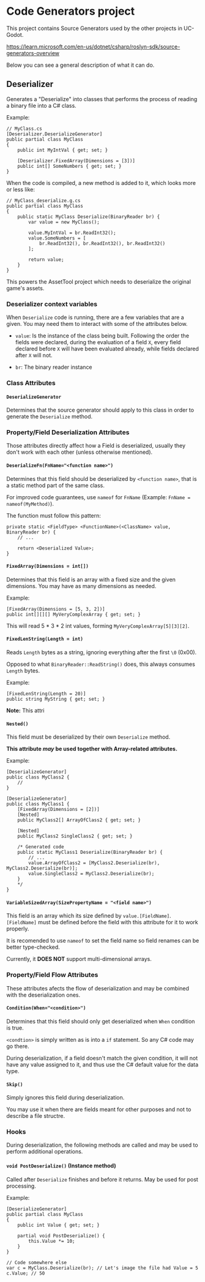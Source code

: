 # Code Generators project

This project contains Source Generators used by the other projects in
UC-Godot.

https://learn.microsoft.com/en-us/dotnet/csharp/roslyn-sdk/source-generators-overview

Below you can see a general description of what it can do.

## Deserializer
Generates a "Deserialize" into classes that performs the process of reading a binary file into a C# class.

Example:
```CSharp
// MyClass.cs
[Deserializer.DeserializeGenerator]
public partial class MyClass
{
	public int MyIntVal { get; set; }

	[Deserializer.FixedArray(Dimensions = [3])]
	public int[] SomeNumbers { get; set; }
}
```

When the code is compiled, a new method is added to it, which looks more or less like:
```CSharp
// MyClass_deserialize.g.cs
public partial class MyClass
{
	public static MyClass Deserialize(BinaryReader br) {
		var value = new MyClass();

		value.MyIntVal = br.ReadInt32();
		value.SomeNumbers = [
			br.ReadInt32(), br.ReadInt32(), br.ReadInt32()
		];

		return value;
	}
}
```

This powers the AssetTool project which needs to deserialize the original game's assets.


### Deserializer context variables
When `Deserialize` code is running, there are a few variables that are a given.
You may need them to interact with some of the attributes below.

- `value`: Is the instance of the class being built.
  Following the order the fields were declared, during the evaluation of a field `X`,
  every field declared before `X` will have been evaluated already,
  while fields declared after `X` will not.

- `br`: The binary reader instance


### Class Attributes

#### `DeserializeGenerator`
Determines that the source generator should apply to this class in order to generate the `Deserialize` method.


### Property/Field Deserialization Attributes
Those attributes directly affect how a Field is deserialized, usually they don't work with each other (unless otherwise mentioned).

#### `DeserializeFn(FnName="<function name>")`
Determines that this field should be deserialized by `<function name>`, that is a static method part of the same class.

For improved code guarantees, use `nameof` for `FnName` (Example: `FnName = nameof(MyMethod)`).

The function must follow this pattern:
```CSharp
private static <FieldType> <FunctionName>(<ClassName> value, BinaryReader br) {
	// ...

	return <Deserialized Value>;
}
```

#### `FixedArray(Dimensions = int[])`
Determines that this field is an array with a fixed size and the given dimensions. You may have as many dimensions as needed.

Example:
```CSharp
[FixedArray(Dimensions = [5, 3, 2])]
public int[][][] MyVeryComplexArray { get; set; }
```

This will read 5 * 3 * 2 int values, forming `MyVeryComplexArray[5][3][2]`.


#### `FixedLenString(Length = int)`
Reads `Length` bytes as a string, ignoring everything after the first `\0` (0x00).

Opposed to what `BinaryReader::ReadString()` does, this always consumes `Length` bytes.

Example:
```CSharp
[FixedLenString(Length = 20)]
public string MyString { get; set; }
```

**Note:** This attri

#### `Nested()`
This field must be deserialized by their own `Deserialize` method.

**This attribute _may_ be used together with Array-related attributes.**

Example:
```CSharp
[DeserializeGenerator]
public class MyClass2 {
	//
}

[DeserializeGenerator]
public class MyClass1 {
	[FixedArray(Dimensions = [2])]
	[Nested]
	public MyClass2[] ArrayOfClass2 { get; set; }

	[Nested]
	public MyClass2 SingleClass2 { get; set; }

	/* Generated code
	public static MyClass1 Deserialize(BinaryReader br) {
		// ...
		value.ArrayOfClass2 = [MyClass2.Deserialize(br), MyClass2.Deserialize(br)];
		value.SingleClass2 = MyClass2.Deserialize(br);
	}
	*/
}
```


#### `VariableSizedArray(SizePropertyName = "<field name>")`
This field is an array which its size defined by `value.[FieldName]`. `[FieldName]` must be
defined before the field with this attribute for it to work properly.

It is recomended to use `nameof` to set the field name so field renames can be better type-checked.

Currently, it **DOES NOT** support multi-dimensional arrays.


### Property/Field Flow Attributes

These attributes afects the flow of deserialization and may be combined with the deserialization ones.

#### `Condition(When="<condition>")`
Determines that this field should only get deserialized when `When` condition is true.

`<condtion>` is simply written as is into a `if` statement. So any C# code may go there.

During deserialization, if a field doesn't match the given condition, it will not have any value assigned to it,
and thus use the C# default value for the data type.


#### `Skip()`
Simply ignores this field during deserialization.

You may use it when there are fields meant for other purposes and not to describe a file structre.


### Hooks
During deserialization, the following methods are called and may be used to perform additional operations.

#### `void PostDeserialize()` (Instance method)
Called after `Deserialize` finishes and before it returns. May be used for post processing.

Example:
```CSharp
[DeserializeGenerator]
public partial class MyClass
{
	public int Value { get; set; }

	partial void PostDeserialize() {
		this.Value *= 10;
	}
}

// Code somewhere else
var c = MyClass.Deserialize(br); // Let's image the file had Value = 5
c.Value; // 50
```

